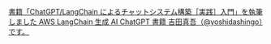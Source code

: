 [書籍「ChatGPT/LangChain によるチャットシステム構築［実践］入門」を執筆しました
AWS LangChain 生成 AI ChatGPT 書籍 吉田真吾（@yoshidashingo）です。](https://yoshidashingo.com/entry/2023/10/17/204829)
